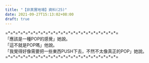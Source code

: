 ```yaml
---
title: "【非真實地場】資料(25)"
date: 2021-09-27T15:13:02+08:00
draft: true
---
```


=\*=\*=\*=\*=\*=\*=\*=\*=\*=\*=\*=\*=\*=\*=\*=\*=\*=\*=\*=\*=\*=\*=  
「應該是一種POP的感覺」她說。  
「這不就是POP嗎」他說。  
「我覺得好像需要把一些東西PUSH下去，不然不太像真正的POP」她說。  
=\*=\*=\*=\*=\*=\*=\*=\*=\*=\*=\*=\*=\*=\*=\*=\*=\*=\*=\*=\*=\*=\*=  